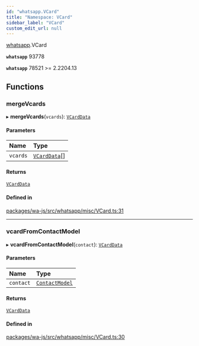 ```yaml
---
id: "whatsapp.VCard"
title: "Namespace: VCard"
sidebar_label: "VCard"
custom_edit_url: null
---
```


[whatsapp](whatsapp.md).VCard

**`whatsapp`** 93778

**`whatsapp`** 78521 >= 2.2204.13

## Functions

### mergeVcards

▸ **mergeVcards**(`vcards`): [`VCardData`](../interfaces/whatsapp.VCardData.md)

#### Parameters

| Name | Type |
| :------ | :------ |
| `vcards` | [`VCardData`](../interfaces/whatsapp.VCardData.md)[] |

#### Returns

[`VCardData`](../interfaces/whatsapp.VCardData.md)

#### Defined in

[packages/wa-js/src/whatsapp/misc/VCard.ts:31](https://github.com/wppconnect-team/wa-js/blob/main/src/whatsapp/misc/VCard.ts#L31)

___

### vcardFromContactModel

▸ **vcardFromContactModel**(`contact`): [`VCardData`](../interfaces/whatsapp.VCardData.md)

#### Parameters

| Name | Type |
| :------ | :------ |
| `contact` | [`ContactModel`](../classes/whatsapp.ContactModel.md) |

#### Returns

[`VCardData`](../interfaces/whatsapp.VCardData.md)

#### Defined in

[packages/wa-js/src/whatsapp/misc/VCard.ts:30](https://github.com/wppconnect-team/wa-js/blob/main/src/whatsapp/misc/VCard.ts#L30)
